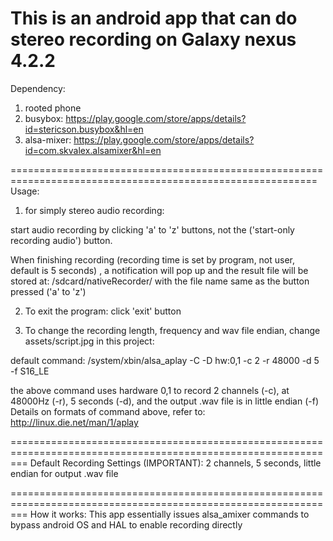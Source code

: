 This is an android app that can do stereo recording on Galaxy nexus 4.2.2
===========================================================================================================

Dependency:
1. rooted phone
2. busybox: https://play.google.com/store/apps/details?id=stericson.busybox&hl=en
3. alsa-mixer: https://play.google.com/store/apps/details?id=com.skvalex.alsamixer&hl=en

===========================================================================================================
Usage:

1. for simply stereo audio recording:

start audio recording by clicking 'a' to 'z' buttons, not the ('start-only recording audio') button. 

When finishing recording (recording time is set by program, not user, default is 5 seconds) , a notification will pop up and the result file will be stored at: /sdcard/nativeRecorder/
with the file name same as the button pressed ('a' to 'z')

2. To exit the program:
   click 'exit' button

3. To change the recording length, frequency and wav file endian, change assets/script.jpg in this project:

default command:
/system/xbin/alsa_aplay -C -D hw:0,1 -c 2 -r 48000 -d 5 -f S16_LE

the above command uses hardware 0,1 to record 2 channels (-c), at 48000Hz (-r), 5 seconds (-d), and the output .wav file is in little endian (-f)
Details on formats of command above, refer to:
http://linux.die.net/man/1/aplay

===============================================================================================================
Default Recording Settings (IMPORTANT):
2 channels, 5 seconds, little endian for output .wav file

===============================================================================================================
How it works:
This app essentially issues alsa_amixer commands to bypass android OS and HAL to enable recording directly
